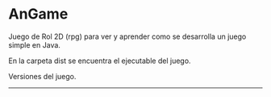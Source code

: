 # AnGame
Juego de Rol 2D (rpg) para ver y aprender como se desarrolla un juego simple en Java.

En la carpeta dist se encuentra el ejecutable del juego.

Versiones del juego.


------------------------------------------------------------------------
